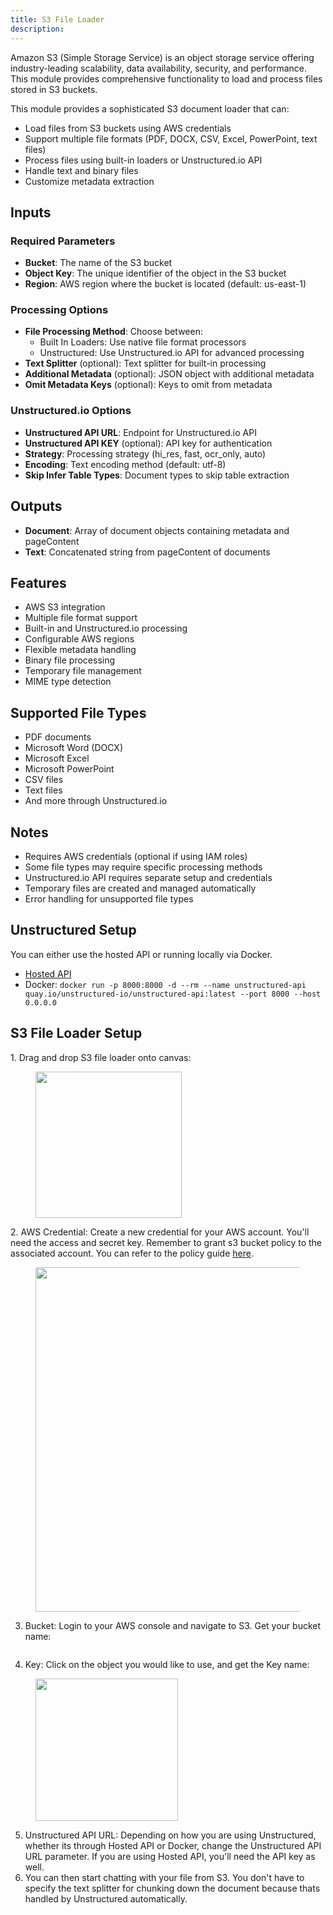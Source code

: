 ```yaml
---
title: S3 File Loader
description: 
---
```



Amazon S3 (Simple Storage Service) is an object storage service offering industry-leading scalability, data availability, security, and performance. This module provides comprehensive functionality to load and process files stored in S3 buckets.

This module provides a sophisticated S3 document loader that can:
- Load files from S3 buckets using AWS credentials
- Support multiple file formats (PDF, DOCX, CSV, Excel, PowerPoint, text files)
- Process files using built-in loaders or Unstructured.io API
- Handle text and binary files
- Customize metadata extraction

## Inputs

### Required Parameters
- **Bucket**: The name of the S3 bucket
- **Object Key**: The unique identifier of the object in the S3 bucket
- **Region**: AWS region where the bucket is located (default: us-east-1)

### Processing Options
- **File Processing Method**: Choose between:
  - Built In Loaders: Use native file format processors
  - Unstructured: Use Unstructured.io API for advanced processing
- **Text Splitter** (optional): Text splitter for built-in processing
- **Additional Metadata** (optional): JSON object with additional metadata
- **Omit Metadata Keys** (optional): Keys to omit from metadata

### Unstructured.io Options
- **Unstructured API URL**: Endpoint for Unstructured.io API
- **Unstructured API KEY** (optional): API key for authentication
- **Strategy**: Processing strategy (hi_res, fast, ocr_only, auto)
- **Encoding**: Text encoding method (default: utf-8)
- **Skip Infer Table Types**: Document types to skip table extraction

## Outputs

- **Document**: Array of document objects containing metadata and pageContent
- **Text**: Concatenated string from pageContent of documents

## Features
- AWS S3 integration
- Multiple file format support
- Built-in and Unstructured.io processing
- Configurable AWS regions
- Flexible metadata handling
- Binary file processing
- Temporary file management
- MIME type detection

## Supported File Types
- PDF documents
- Microsoft Word (DOCX)
- Microsoft Excel
- Microsoft PowerPoint
- CSV files
- Text files
- And more through Unstructured.io

## Notes
- Requires AWS credentials (optional if using IAM roles)
- Some file types may require specific processing methods
- Unstructured.io API requires separate setup and credentials
- Temporary files are created and managed automatically
- Error handling for unsupported file types

## Unstructured Setup

You can either use the hosted API or running locally via Docker.

* [Hosted API](https://unstructured-io.github.io/unstructured/api.html)
* Docker: `docker run -p 8000:8000 -d --rm --name unstructured-api quay.io/unstructured-io/unstructured-api:latest --port 8000 --host 0.0.0.0`

## S3 File Loader Setup

1\. Drag and drop S3 file loader onto canvas:

<figure><img src="/assets/image (71).png" alt="" width="234"><figcaption></figcaption></figure>

2\. AWS Credential: Create a new credential for your AWS account. You'll need the access and secret key. Remember to grant s3 bucket policy to the associated account. You can refer to the policy guide [here](https://docs.aws.amazon.com/AmazonRDS/latest/AuroraUserGuide/AuroraMySQL.Integrating.Authorizing.IAM.S3CreatePolicy.html).

<figure><img src="/assets/image (72).png" alt="" width="551"><figcaption></figcaption></figure>

3. Bucket: Login to your AWS console and navigate to S3. Get your bucket name:&#x20;

<figure><img src="/assets/image (73).png" alt=""><figcaption></figcaption></figure>

4. Key: Click on the object you would like to use, and get the Key name:

<figure><img src="/assets/image (75).png" alt="" width="228"><figcaption></figcaption></figure>

5. Unstructured API URL: Depending on how you are using Unstructured, whether its through Hosted API or Docker, change the Unstructured API URL parameter. If you are using Hosted API, you'll need the API key as well.
6. You can then start chatting with your file from S3. You don't have to specify the text splitter for chunking down the document because thats handled by Unstructured automatically.

<figure><img src="/assets/screely-1698767992182.png" alt=""><figcaption></figcaption></figure>

